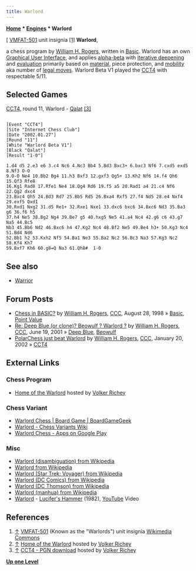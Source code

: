```yaml
---
title: Warlord
---
```

**[Home](Home "Home") \* [Engines](Engines "Engines") \* Warlord**



[ [VMFAT-501](https://en.wikipedia.org/wiki/VMFAT-501) unit insignia <a id="cite-note-1" href="#cite-ref-1">[1]</a>
**Warlord**,  

a chess program by [William H. Rogers](William_H._Rogers "William H. Rogers"), written in [Basic](Basic "Basic"). Warlord has an own [Graphical User Interface](GUI "GUI"), and applies [alpha-beta](Alpha-Beta "Alpha-Beta") with [iterative deepening](Iterative_Deepening "Iterative Deepening") and [evaluation](Evaluation "Evaluation") primarily based on [material](Material "Material"), piece protection, and [mobility](Mobility "Mobility") aka number of [legal moves](Legal_Move "Legal Move"). 
Warlord Beta V1 played the [CCT4](CCT4 "CCT4") with respectable 5/11. 



## Selected Games


[CCT4](CCT4 "CCT4"), round 11, Warlord - [Qalat](index.php?title=Qalat&action=edit&redlink=1 "Qalat (page does not exist)") <a id="cite-note-3" href="#cite-ref-3">[3]</a>




```

[Event "CCT4"]
[Site "Internet Chess Club"]
[Date "2002.01.27"]
[Round "11"]
[White "Warlord Beta V1"]
[Black "Qalat"]
[Result "1-0"]

1.d4 d5 2.e3 e6 3.c4 Nc6 4.Nc3 Bb4 5.Bd3 Bxc3+ 6.bxc3 Nf6 7.cxd5 exd5 8.Nf3 O-O 
9.O-O Ne4 10.Bb2 Bg4 11.h3 Bxf3 12.gxf3 Qg5+ 13.Kh2 Nf6 14.f4 Qh6 15.Qf3 Rfe8 
16.Kg1 Rad8 17.Rfe1 Ne4 18.Qg4 Rd6 19.f5 a5 20.Rad1 a4 21.c4 Nf6 22.Qg2 dxc4 
23.Bxc4 Qh5 24.Bd3 Rd7 25.Bb5 Rd5 26.Bxa4 Rxf5 27.f4 Nd5 28.e4 Nxf4 29.exf5 Qxd1 
30.Rxd1 Nxg2 31.d5 Re1+ 32.Rxe1 Nxe1 33.dxc6 bxc6 34.Bxc6 Nd3 35.Ba3 g6 36.f6 h5 
37.h4 Ne5 38.Bg2 Ng4 39.Be7 g5 40.hxg5 Ne5 41.a4 Nc4 42.g6 c6 43.g7 Na5 44.Bc5 
Nb3 45.Bb6 Nd2 46.Bxc6 h4 47.Kg2 Nc4 48.Bf2 Ne5 49.Be4 h3+ 50.Kg3 Nc4 51.Bd4 Nd6 
52.Bb1 h2 53.Kxh2 Nf5 54.Ba1 Ne3 55.Ba2 Nc2 56.Bc3 Na3 57.Kg3 Nc2 58.Kf4 Kh7 
59.Bxf7 Kh6 60.g8=Q Na3 61.Qh8#  1-0

```

## See also


* [Warrior](Warrior "Warrior")


## Forum Posts


* [Chess in BASIC?](https://www.stmintz.com/ccc/index.php?id=25568) by [William H. Rogers](William_H._Rogers "William H. Rogers"), [CCC](CCC "CCC"), August 28, 1998 » [Basic](Basic "Basic"), [Point Value](Point_Value "Point Value")
* [Re: Deep Blue (or clone)? Beowulf ? Warlord ?](https://www.stmintz.com/ccc/index.php?id=176005) by [William H. Rogers](William_H._Rogers "William H. Rogers"), [CCC](CCC "CCC"), June 19, 2001 » [Deep Blue](Deep_Blue "Deep Blue"), [Beowulf](Beowulf "Beowulf")
* [PolarChess just beat Warlord](https://www.stmintz.com/ccc/index.php?id=208631) by [William H. Rogers](William_H._Rogers "William H. Rogers"), [CCC](CCC "CCC"), January 20, 2002 » [CCT4](CCT4 "CCT4")


## External Links


### Chess Program


* [Home of the Warlord](http://www.vrichey.de/warlord/) hosted by [Volker Richey](index.php?title=Volker_Richey&action=edit&redlink=1 "Volker Richey (page does not exist)")


### Chess Variant


* [Warlord Chess | Board Game | BoardGameGeek](https://boardgamegeek.com/boardgame/230119/warlord-chess)
* [Warlord - Chess Variants Wiki](http://chessvariants.wikidot.com/warlord)
* [Warlord Chess - Apps on Google Play](https://play.google.com/store/apps/details?id=com.bddig.warlordchess&hl=en_US)


### Misc


* [Warlord (disambiguation) from Wikipedia](https://en.wikipedia.org/wiki/Warlord_%28disambiguation%29)
* [Warlord from Wikipedia](https://en.wikipedia.org/wiki/Warlord)
* [Warlord (Star Trek: Voyager) from Wikipedia](https://en.wikipedia.org/wiki/Warlord_(Star_Trek:_Voyager))
* [Warlord (DC Comics) from Wikipedia](https://en.wikipedia.org/wiki/Warlord_(DC_Comics))
* [Warlord (DC Thomson) from Wikipedia](https://en.wikipedia.org/wiki/Warlord_(DC_Thomson))
* [Warlord (manhua) from Wikipedia](https://en.wikipedia.org/wiki/Warlord_(manhua))
* [Warlord](https://en.wikipedia.org/wiki/Warlord_(band)) - [Lucifer's Hammer](https://en.wikipedia.org/wiki/Metal_Massacre#Metal_Massacre_II_%E2%80%93_1982) (1982), [YouTube](https://en.wikipedia.org/wiki/YouTube) Video


 
## References


1. <a id="cite-ref-1" href="#cite-note-1">↑</a> [VMFAT-501](https://en.wikipedia.org/wiki/VMFAT-501) (Known as the "Warlords") unit insignia [Wikimedia Commons](https://en.wikipedia.org/wiki/Wikimedia_Commons)
2. <a id="cite-ref-2" href="#cite-note-2">↑</a> [Home of the Warlord](http://www.vrichey.de/warlord/) hosted by [Volker Richey](index.php?title=Volker_Richey&action=edit&redlink=1 "Volker Richey (page does not exist)")
3. <a id="cite-ref-3" href="#cite-note-3">↑</a> [CCT4 - PGN download](http://www.vrichey.de/cct4/) hosted by [Volker Richey](index.php?title=Volker_Richey&action=edit&redlink=1 "Volker Richey (page does not exist)")

**[Up one Level](Engines "Engines")**







 
